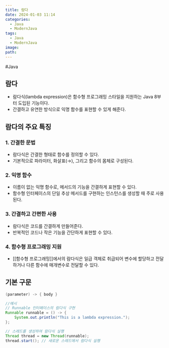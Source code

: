 ```yaml
---
title: 람다
date: 2024-01-03 11:14
categories:
  - Java
  - ModernJava
tags:
  - Java
  - ModernJava
image: 
path:
---
```

#Java 

## 람다
+ 람다식(lambda expression)은 함수형 프로그래밍 스타일을 지원하는 Java 8부터 도입된 기능이다.
+ 간결하고 유연한 방식으로 익명 함수를 표현할 수 있게 해준다.

## 람다의 주요 특징
### 1. 간결한 문법
+ 람다식은 간결한 형태로 함수를 정의할 수 있다.
+ 기본적으로 파라미터, 화살표(→), 그리고 함수의 몸체로 구성된다.

### 2. 익명 함수
+ 이름이 없는 익명 함수로, 메서드의 기능을 간결하게 표현할 수 있다.
+ 함수형 인터페이스의 단일 추상 메서드를 구현하는 인스턴스를 생성할 때 주로 사용된다.

### 3. 간결하고 간편한 사용
+ 람다식은 코드를 간결하게 만들어준다.
+ 반복적인 코드나 작은 기능을 간단하게 표현할 수 있다.

### 4. 함수형 프로그래밍 지원
+ [[함수형 프로그래밍]]에서의 람다식은 일급 객체로 취급되어 변수에 할당하고 전달하거나 다른 함수에 매개변수로 전달할 수 있다.

## 기본 구문
```java
(parameter) -> { body }

//예시
// Runnable 인터페이스의 람다식 구현
Runnable runnable = () -> {
    System.out.println("This is a lambda expression.");
};

// 스레드를 생성하여 람다식 실행
Thread thread = new Thread(runnable);
thread.start(); // 새로운 스레드에서 람다식 실행

```